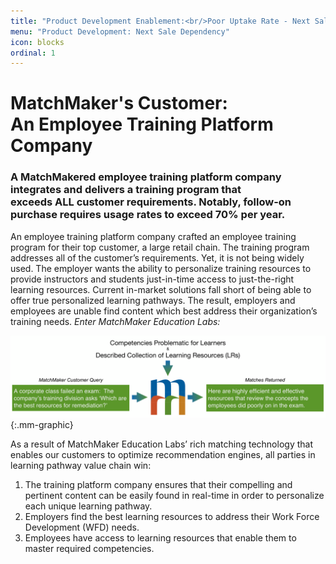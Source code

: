 ```yaml
---
title: "Product Development Enablement:<br/>Poor Uptake Rate - Next Sale Dependancy"
menu: "Product Development: Next Sale Dependency"
icon: blocks
ordinal: 1
---
```

# MatchMaker's Customer:<br/>An Employee Training Platform Company

### A MatchMakered employee training platform company integrates and delivers a training program that<br/>exceeds ALL customer requirements. Notably, follow-on purchase requires usage rates to exceed 70% per year.


An employee training platform company crafted an employee training program for their top customer, a large retail chain. The training program addresses all of the customer’s requirements. Yet, it is not being widely used. The employer wants the ability to personalize training resources to provide instructors and students just-in-time access to just-the-right learning resources. Current in-market solutions fall short of being able to offer true personalized learning pathways. The result, employers and employees are unable find content which best address their organization’s training needs.
*Enter MatchMaker Education Labs:*

![MatchMaker Locate Learning Resource Diagram](/mmassets/Action-1casestudy.svg){:.mm-graphic}

As a result of MatchMaker Education Labs’ rich matching technology that enables our customers to optimize recommendation engines, all parties in learning pathway value chain win:

1. The training platform company ensures that their compelling and pertinent content can be easily found in real-time in order to personalize each unique learning pathway.
2. Employers find the best learning resources to address their Work Force Development (WFD) needs.
3. Employees have access to learning resources that enable them to master required competencies.


